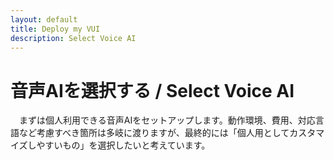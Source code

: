 ```yaml
---
layout: default
title: Deploy my VUI
description: Select Voice AI
---
```



# **音声AIを選択する / Select Voice AI**

　まずは個人利用できる音声AIをセットアップします。動作環境、費用、対応言語など考慮すべき箇所は多岐に渡りますが、最終的には「個人用としてカスタマイズしやすいもの」を選択したいと考えています。
　

